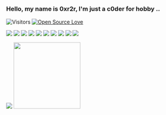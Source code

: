 
<!---

--->

#
 <h3 align="left">Hello, my name is 0xr2r, I'm just a c0der for hobby ..  </h3>


![Visitors](https://visitor-badge.laobi.icu/badge?page_id=0xr2r.0xr2r)
[![Open Source Love](https://badges.frapsoft.com/os/v1/open-source.svg?v=102)](https://github.com/0xr2r?tab=repositories)






![](https://img.shields.io/badge/Code-C++-informational?style=flat&logo=c%2B%2B&logoColor=white&color=99e836)
![](https://img.shields.io/badge/Code-Python-informational?style=flat&logo=python&logoColor=white&color=99e836)
![](https://img.shields.io/badge/Code-PHP-informational?style=flat&logo=php&logoColor=white&color=99e836)
![](https://img.shields.io/badge/Shell-PowerShell-informational?style=flat&logo=powershell&logoColor=white&color=99e836)
![](https://img.shields.io/badge/Virtualization-VMware-informational?style=flat&logo=vmware&logoColor=white&color=99e836)
![](https://img.shields.io/badge/Tools-Nmap-informational?style=flat&logo=windowsterminal&logoColor=white&color=99e836)
![](https://img.shields.io/badge/Tools-Wireshark-informational?style=flat&logo=windowsterminal&logoColor=white&color=99e836)
![](https://img.shields.io/badge/Tools-Sqlmap-informational?style=flat&logo=windowsterminal&logoColor=white&color=99e836)
![](https://img.shields.io/badge/Tools-Metasploit-informational?style=flat&logo=windowsterminal&logoColor=white&color=99e836)
![](https://img.shields.io/badge/Tools-BurpSuite-informational?style=flat&logo=windowsterminal&logoColor=white&color=99e836)




<p>
    <img src="https://github-readme-stats.vercel.app/api?username=0xr2r" />
    <img src="https://github-readme-stats.vercel.app/api/top-langs/?username=0xr2r" height=180 />
</p>



<p align = "center">
  

</p>

<div align="center">
  

</div>
